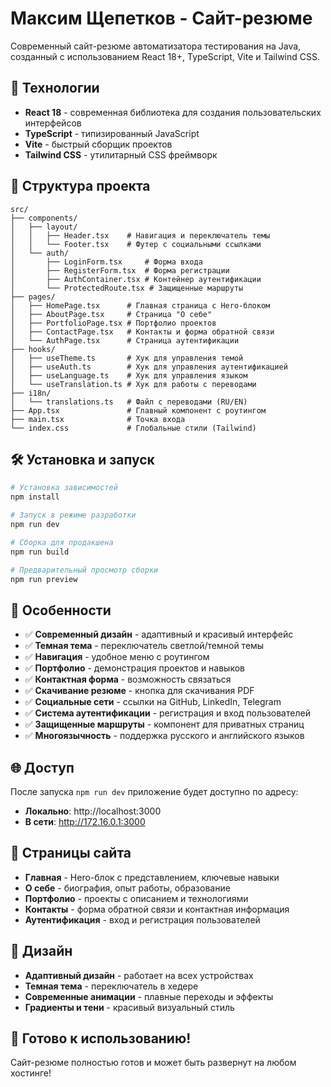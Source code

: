 # Максим Щепетков - Сайт-резюме

Современный сайт-резюме автоматизатора тестирования на Java, созданный с использованием React 18+, TypeScript, Vite и Tailwind CSS.

## 🚀 Технологии

- **React 18** - современная библиотека для создания пользовательских интерфейсов
- **TypeScript** - типизированный JavaScript
- **Vite** - быстрый сборщик проектов
- **Tailwind CSS** - утилитарный CSS фреймворк

## 📁 Структура проекта

```
src/
├── components/
│   ├── layout/
│   │   ├── Header.tsx    # Навигация и переключатель темы
│   │   └── Footer.tsx    # Футер с социальными ссылками
│   └── auth/
│       ├── LoginForm.tsx     # Форма входа
│       ├── RegisterForm.tsx  # Форма регистрации
│       ├── AuthContainer.tsx # Контейнер аутентификации
│       └── ProtectedRoute.tsx # Защищенные маршруты
├── pages/
│   ├── HomePage.tsx      # Главная страница с Hero-блоком
│   ├── AboutPage.tsx     # Страница "О себе"
│   ├── PortfolioPage.tsx # Портфолио проектов
│   ├── ContactPage.tsx   # Контакты и форма обратной связи
│   └── AuthPage.tsx      # Страница аутентификации
├── hooks/
│   ├── useTheme.ts       # Хук для управления темой
│   ├── useAuth.ts        # Хук для управления аутентификацией
│   ├── useLanguage.ts    # Хук для управления языком
│   └── useTranslation.ts # Хук для работы с переводами
├── i18n/
│   └── translations.ts   # Файл с переводами (RU/EN)
├── App.tsx               # Главный компонент с роутингом
├── main.tsx              # Точка входа
└── index.css             # Глобальные стили (Tailwind)
```

## 🛠️ Установка и запуск

```bash
# Установка зависимостей
npm install

# Запуск в режиме разработки
npm run dev

# Сборка для продакшена
npm run build

# Предварительный просмотр сборки
npm run preview
```

## 🎯 Особенности

- ✅ **Современный дизайн** - адаптивный и красивый интерфейс
- ✅ **Темная тема** - переключатель светлой/темной темы
- ✅ **Навигация** - удобное меню с роутингом
- ✅ **Портфолио** - демонстрация проектов и навыков
- ✅ **Контактная форма** - возможность связаться
- ✅ **Скачивание резюме** - кнопка для скачивания PDF
- ✅ **Социальные сети** - ссылки на GitHub, LinkedIn, Telegram
- ✅ **Система аутентификации** - регистрация и вход пользователей
- ✅ **Защищенные маршруты** - компонент для приватных страниц
- ✅ **Многоязычность** - поддержка русского и английского языков

## 🌐 Доступ

После запуска `npm run dev` приложение будет доступно по адресу:
- **Локально**: http://localhost:3000
- **В сети**: http://172.16.0.1:3000

## 📝 Страницы сайта

- **Главная** - Hero-блок с представлением, ключевые навыки
- **О себе** - биография, опыт работы, образование
- **Портфолио** - проекты с описанием и технологиями
- **Контакты** - форма обратной связи и контактная информация
- **Аутентификация** - вход и регистрация пользователей

## 🎨 Дизайн

- **Адаптивный дизайн** - работает на всех устройствах
- **Темная тема** - переключатель в хедере
- **Современные анимации** - плавные переходы и эффекты
- **Градиенты и тени** - красивый визуальный стиль

## 🚀 Готово к использованию!

Сайт-резюме полностью готов и может быть развернут на любом хостинге!
